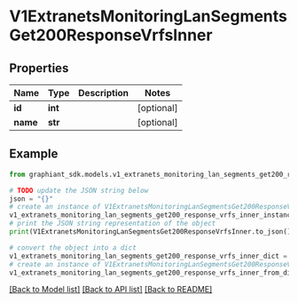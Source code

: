 # V1ExtranetsMonitoringLanSegmentsGet200ResponseVrfsInner


## Properties

Name | Type | Description | Notes
------------ | ------------- | ------------- | -------------
**id** | **int** |  | [optional] 
**name** | **str** |  | [optional] 

## Example

```python
from graphiant_sdk.models.v1_extranets_monitoring_lan_segments_get200_response_vrfs_inner import V1ExtranetsMonitoringLanSegmentsGet200ResponseVrfsInner

# TODO update the JSON string below
json = "{}"
# create an instance of V1ExtranetsMonitoringLanSegmentsGet200ResponseVrfsInner from a JSON string
v1_extranets_monitoring_lan_segments_get200_response_vrfs_inner_instance = V1ExtranetsMonitoringLanSegmentsGet200ResponseVrfsInner.from_json(json)
# print the JSON string representation of the object
print(V1ExtranetsMonitoringLanSegmentsGet200ResponseVrfsInner.to_json())

# convert the object into a dict
v1_extranets_monitoring_lan_segments_get200_response_vrfs_inner_dict = v1_extranets_monitoring_lan_segments_get200_response_vrfs_inner_instance.to_dict()
# create an instance of V1ExtranetsMonitoringLanSegmentsGet200ResponseVrfsInner from a dict
v1_extranets_monitoring_lan_segments_get200_response_vrfs_inner_from_dict = V1ExtranetsMonitoringLanSegmentsGet200ResponseVrfsInner.from_dict(v1_extranets_monitoring_lan_segments_get200_response_vrfs_inner_dict)
```
[[Back to Model list]](../README.md#documentation-for-models) [[Back to API list]](../README.md#documentation-for-api-endpoints) [[Back to README]](../README.md)


